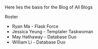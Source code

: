 Here lies the basis for the Blog of All Blogs

Roster
- Ryan Ma - Flask Force
- Jessica Yeung - Templater Taskwoman
- May Hathaway - Database Duo
- William Li - Database Duo
